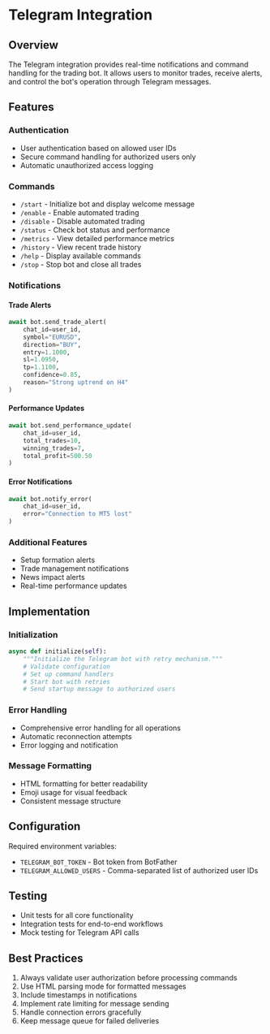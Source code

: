 # Telegram Integration

## Overview
The Telegram integration provides real-time notifications and command handling for the trading bot. It allows users to monitor trades, receive alerts, and control the bot's operation through Telegram messages.

## Features

### Authentication
- User authentication based on allowed user IDs
- Secure command handling for authorized users only
- Automatic unauthorized access logging

### Commands
- `/start` - Initialize bot and display welcome message
- `/enable` - Enable automated trading
- `/disable` - Disable automated trading
- `/status` - Check bot status and performance
- `/metrics` - View detailed performance metrics
- `/history` - View recent trade history
- `/help` - Display available commands
- `/stop` - Stop bot and close all trades

### Notifications

#### Trade Alerts
```python
await bot.send_trade_alert(
    chat_id=user_id,
    symbol="EURUSD",
    direction="BUY",
    entry=1.1000,
    sl=1.0950,
    tp=1.1100,
    confidence=0.85,
    reason="Strong uptrend on H4"
)
```

#### Performance Updates
```python
await bot.send_performance_update(
    chat_id=user_id,
    total_trades=10,
    winning_trades=7,
    total_profit=500.50
)
```

#### Error Notifications
```python
await bot.notify_error(
    chat_id=user_id,
    error="Connection to MT5 lost"
)
```

### Additional Features
- Setup formation alerts
- Trade management notifications
- News impact alerts
- Real-time performance updates

## Implementation

### Initialization
```python
async def initialize(self):
    """Initialize the Telegram bot with retry mechanism."""
    # Validate configuration
    # Set up command handlers
    # Start bot with retries
    # Send startup message to authorized users
```

### Error Handling
- Comprehensive error handling for all operations
- Automatic reconnection attempts
- Error logging and notification

### Message Formatting
- HTML formatting for better readability
- Emoji usage for visual feedback
- Consistent message structure

## Configuration
Required environment variables:
- `TELEGRAM_BOT_TOKEN` - Bot token from BotFather
- `TELEGRAM_ALLOWED_USERS` - Comma-separated list of authorized user IDs

## Testing
- Unit tests for all core functionality
- Integration tests for end-to-end workflows
- Mock testing for Telegram API calls

## Best Practices
1. Always validate user authorization before processing commands
2. Use HTML parsing mode for formatted messages
3. Include timestamps in notifications
4. Implement rate limiting for message sending
5. Handle connection errors gracefully
6. Keep message queue for failed deliveries